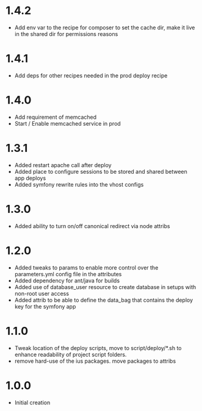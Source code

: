 1.4.2
=====

- Add env var to the recipe for composer to set the cache dir, make it live in the shared dir for permissions reasons

1.4.1
=====

- Add deps for other recipes needed in the prod deploy recipe

1.4.0
=====

- Add requirement of memcached
- Start / Enable memcached service in prod

1.3.1
=====

- Added restart apache call after deploy
- Added place to configure sessions to be stored and shared between app deploys
- Added symfony rewrite rules into the vhost configs

1.3.0
=====

- Added ability to turn on/off canonical redirect via node attribs

1.2.0
=====

- Added tweaks to params to enable more control over the parameters.yml config file in the attributes
- Added dependency for ant/java for builds
- Added use of database_user resource to create database in setups with non-root user access
- Added attrib to be able to define the data_bag that contains the deploy key for the symfony app

1.1.0
=====

- Tweak location of the deploy scripts, move to script/deploy/*.sh to enhance readability of project script folders.
- remove hard-use of the ius packages. move packages to attribs

1.0.0
=====

- Initial creation

